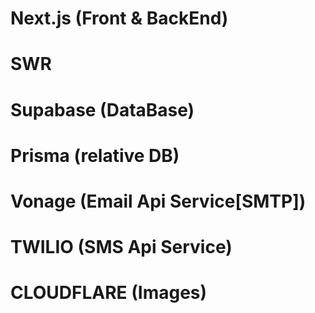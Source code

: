 # Next.js (Front & BackEnd)

# SWR

# Supabase (DataBase)

# Prisma (relative DB)

# Vonage (Email Api Service[SMTP])

# TWILIO (SMS Api Service)

# CLOUDFLARE (Images)
